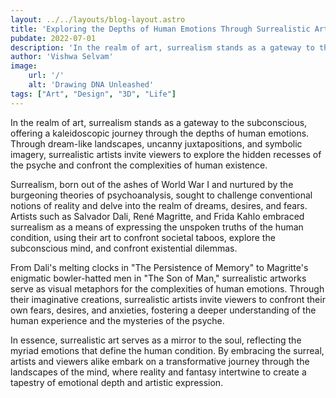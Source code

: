 ```yaml
---
layout: ../../layouts/blog-layout.astro
title: 'Exploring the Depths of Human Emotions Through Surrealistic Art'
pubdate: 2022-07-01
description: 'In the realm of art, surrealism stands as a gateway to the subconscious, offering a kaleidoscopic journey through the depths of human emotions.'
author: 'Vishwa Selvam'
image:
    url: '/'
    alt: 'Drawing DNA Unleashed'
tags: ["Art", "Design", "3D", "Life"]
---
```

In the realm of art, surrealism stands as a gateway to the subconscious, offering a kaleidoscopic journey through the depths of human emotions. Through dream-like landscapes, uncanny juxtapositions, and symbolic imagery, surrealistic artists invite viewers to explore the hidden recesses of the psyche and confront the complexities of human existence.

Surrealism, born out of the ashes of World War I and nurtured by the burgeoning theories of psychoanalysis, sought to challenge conventional notions of reality and delve into the realm of dreams, desires, and fears. Artists such as Salvador Dali, René Magritte, and Frida Kahlo embraced surrealism as a means of expressing the unspoken truths of the human condition, using their art to confront societal taboos, explore the subconscious mind, and confront existential dilemmas.

From Dali's melting clocks in "The Persistence of Memory" to Magritte's enigmatic bowler-hatted men in "The Son of Man," surrealistic artworks serve as visual metaphors for the complexities of human emotions. Through their imaginative creations, surrealistic artists invite viewers to confront their own fears, desires, and anxieties, fostering a deeper understanding of the human experience and the mysteries of the psyche.

In essence, surrealistic art serves as a mirror to the soul, reflecting the myriad emotions that define the human condition. By embracing the surreal, artists and viewers alike embark on a transformative journey through the landscapes of the mind, where reality and fantasy intertwine to create a tapestry of emotional depth and artistic expression.